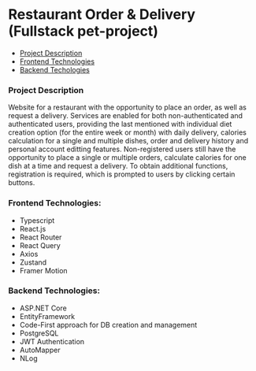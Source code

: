 # Restaurant Order & Delivery (Fullstack pet-project)

 - [Project Description](#description)
 - [Frontend Technologies](#fe)
 - [Backend Techologies](#be)

### <a name="description"></a>Project Description

Website for a restaurant with the opportunity to place an order, as well as request a delivery. Services are enabled for both non-authenticated and authenticated users, providing the last mentioned with individual diet creation option (for the entire week or month) with daily delivery, calories calculation for a single and multiple dishes, order and delivery history and personal account editting features. Non-registered users still have the opportunity to place a single or multiple orders, calculate calories for one dish at a time and request a delivery. To obtain additional functions, registration is required, which is prompted to users by clicking certain buttons.

### <a name="fe"></a>Frontend Technologies:

 - Typescript
 - React.js
 - React Router
 - React Query
 - Axios
 - Zustand
 - Framer Motion

### <a name="be"></a>Backend Technologies:

 - ASP.NET Core
 - EntityFramework
 - Code-First approach for DB creation and management
 - PostgreSQL
 - JWT Authentication
 - AutoMapper
 - NLog
